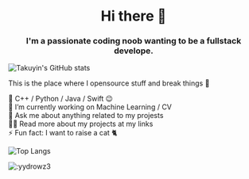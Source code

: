 
<h1 align="center">Hi there 👋</h1>  
<h3 align="center">I'm a passionate coding noob wanting to be a fullstack develope.</h3>

![Takuyin's GitHub stats](https://github-readme-stats.vercel.app/api?username=yydrowz3&show_icons=true&count_private=true)

This is the place where I opensource stuff and break things 🤣

🔭  C++ / Python / Java / Swift 😉  
🌱  I’m currently working on Machine Learning / CV  
💬  Ask me about anything related to my projests  
👨‍💻  Read more about my projects at my links  
⚡  Fun fact: I want to raise a cat 🐈  

![Top Langs](https://github-readme-stats.vercel.app/api/top-langs/?username=yydrowz3&layout=compact)

![:yydrowz3](https://count.getloli.com/get/@:yydrowz3?theme=asoul)
